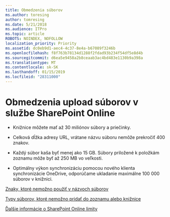 ```yaml
---
title: Obmedzenia súborov
ms.author: toresing
author: tomresing
ms.date: 5/21/2018
ms.audience: ITPro
ms.topic: article
ROBOTS: NOINDEX, NOFOLLOW
localization_priority: Priority
ms.assetid: dc0eb9d1-aec4-4c37-8e4a-b67089f3246b
ms.openlocfilehash: f8f763b78134d1288f2fdad93b234f54df5e8d4b
ms.sourcegitcommit: d6ea5e9458a2b8ceaab3ac4bd483e1130b9a398a
ms.translationtype: MT
ms.contentlocale: sk-SK
ms.lasthandoff: 01/15/2019
ms.locfileid: "28311000"
---
```

# <a name="file-upload-limits-in-sharepoint-online"></a>Obmedzenia upload súborov v službe SharePoint Online

- Knižnice môžete mať až 30 miliónov súbory a priečinky.
    
- Celková dĺžka adresy URL, vrátane názvu súboru nemôže prekročiť 400 znakov.
    
- Každý súbor kaša byť menej ako 15 GB. Súbory priložené k položkám zoznamu môže byť až 250 MB vo veľkosti.
    
- Optimálny výkon synchronizáciu pomocou nového klienta synchronizácie OneDrive, odporúčame ukladanie maximálne 100 000 súborov v knižnici. 
    
[Znaky, ktoré nemožno použiť v názvoch súborov](https://go.microsoft.com/fwlink/?linkid=866430)
  
[Typy súborov, ktoré nemožno pridať do zoznamu alebo knižnice](https://go.microsoft.com/fwlink/?linkid=273757)
  
[Ďalšie informácie o SharePoint Online limity](https://go.microsoft.com/fwlink/?linkid=271273)
  

